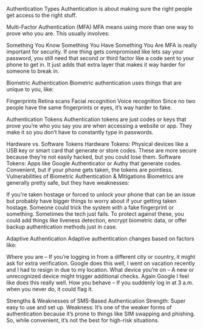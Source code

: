 Authentication Types
Authentication is about making sure the right people get access to the right stuff.

Multi-Factor Authentication (MFA)
MFA means using more than one way to prove who you are. This usually involves:

Something You Know
Something You Have
Something You Are
MFA is really important for security. If one thing gets compromised like lets say your password, you still need that second or third factor like a code sent to your phone to get in. It just adds that extra layer that makes it way harder for someone to break in.

Biometric Authentication
Biometric authentication uses things that are unique to you, like:

Fingerprints
Retina scans
Facial recognition
Voice recognition
Since no two people have the same fingerprints or eyes, it’s way harder to fake. 

Authentication Tokens
Authentication tokens are just codes or keys that prove you’re who you say you are when accessing a website or app. They make it so you don’t have to constantly type in passwords.

Hardware vs. Software Tokens
Hardware Tokens: Physical devices like a USB key or smart card that generate or store codes. These are more secure because they’re not easily hacked, but you could lose them.
Software Tokens: Apps like Google Authenticator or Authy that generate codes. Convenient, but if your phone gets taken, the tokens are pointless.
Vulnerabilities of Biometric Authentication & Mitigations
Biometrics are generally pretty safe, but they have weaknesses:

If you're taken hostage or forced to unlock your phone that can be an issue but probably have bigger things to worry about if your getting taken hostage.
Someone could trick the system with a fake fingerprint or something.
Sometimes the tech just fails.
To protect against these, you could add things like liveness detection, encrypt biometric data, or offer backup authentication methods just in case.

Adaptive Authentication
Adaptive authentication changes based on factors like:

Where you are – If you’re logging in from a different city or country, it might ask for extra verification. Google does this well, I went on vacation recently and I had to resign in due to my location.
What device you’re on – A new or unrecognized device might trigger additional checks. Again Google I feel like does this really well.
How you behave – If you suddenly log in at 3 a.m. when you never do, it could flag it.

Strengths & Weaknesses of SMS-Based Authentication
Strength: Super easy to use and set up.
Weakness: It’s one of the weaker forms of authentication because it’s prone to things like SIM swapping and phishing. So, while convenient, it’s not the best for high-risk situations.
